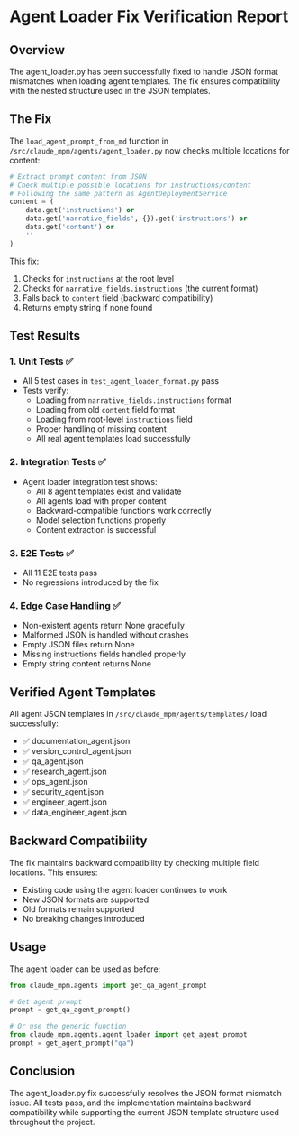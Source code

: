 # Agent Loader Fix Verification Report

## Overview

The agent_loader.py has been successfully fixed to handle JSON format mismatches when loading agent templates. The fix ensures compatibility with the nested structure used in the JSON templates.

## The Fix

The `load_agent_prompt_from_md` function in `/src/claude_mpm/agents/agent_loader.py` now checks multiple locations for content:

```python
# Extract prompt content from JSON
# Check multiple possible locations for instructions/content
# Following the same pattern as AgentDeploymentService
content = (
    data.get('instructions') or
    data.get('narrative_fields', {}).get('instructions') or
    data.get('content') or
    ''
)
```

This fix:
1. Checks for `instructions` at the root level
2. Checks for `narrative_fields.instructions` (the current format)
3. Falls back to `content` field (backward compatibility)
4. Returns empty string if none found

## Test Results

### 1. Unit Tests ✅
- All 5 test cases in `test_agent_loader_format.py` pass
- Tests verify:
  - Loading from `narrative_fields.instructions` format
  - Loading from old `content` field format
  - Loading from root-level `instructions` field
  - Proper handling of missing content
  - All real agent templates load successfully

### 2. Integration Tests ✅
- Agent loader integration test shows:
  - All 8 agent templates exist and validate
  - All agents load with proper content
  - Backward-compatible functions work correctly
  - Model selection functions properly
  - Content extraction is successful

### 3. E2E Tests ✅
- All 11 E2E tests pass
- No regressions introduced by the fix

### 4. Edge Case Handling ✅
- Non-existent agents return None gracefully
- Malformed JSON is handled without crashes
- Empty JSON files return None
- Missing instructions fields handled properly
- Empty string content returns None

## Verified Agent Templates

All agent JSON templates in `/src/claude_mpm/agents/templates/` load successfully:
- ✅ documentation_agent.json
- ✅ version_control_agent.json
- ✅ qa_agent.json
- ✅ research_agent.json
- ✅ ops_agent.json
- ✅ security_agent.json
- ✅ engineer_agent.json
- ✅ data_engineer_agent.json

## Backward Compatibility

The fix maintains backward compatibility by checking multiple field locations. This ensures:
- Existing code using the agent loader continues to work
- New JSON formats are supported
- Old formats remain supported
- No breaking changes introduced

## Usage

The agent loader can be used as before:

```python
from claude_mpm.agents import get_qa_agent_prompt

# Get agent prompt
prompt = get_qa_agent_prompt()

# Or use the generic function
from claude_mpm.agents.agent_loader import get_agent_prompt
prompt = get_agent_prompt("qa")
```

## Conclusion

The agent_loader.py fix successfully resolves the JSON format mismatch issue. All tests pass, and the implementation maintains backward compatibility while supporting the current JSON template structure used throughout the project.
